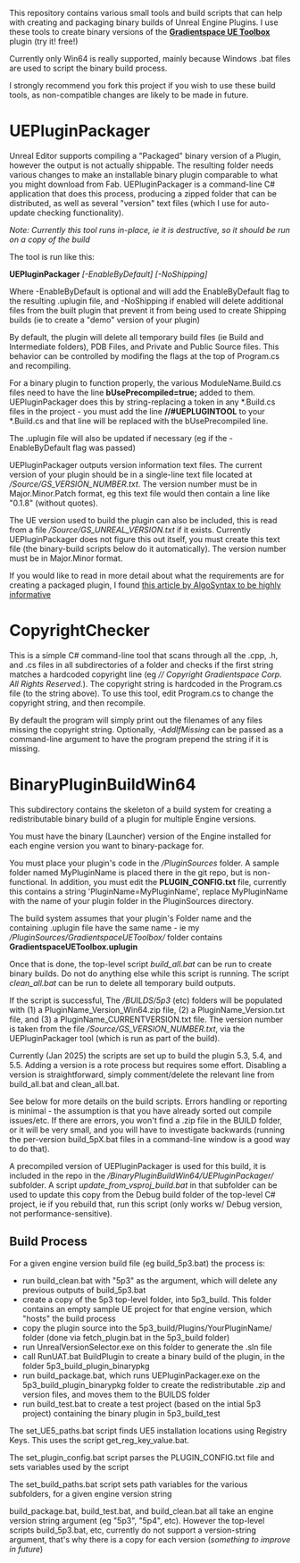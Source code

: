 This repository contains various small tools and build scripts that can help with creating and packaging binary builds of Unreal Engine Plugins.
I use these tools to create binary versions of the [**Gradientspace UE Toolbox**](https://www.gradientspace.com/uetoolbox) plugin (try it! free!) 

Currently only Win64 is really supported, mainly because Windows .bat files are used to script the binary build process.

I strongly recommend you fork this project if you wish to use these build tools, as non-compatible changes are likely to be made in future.




# UEPluginPackager

Unreal Editor supports compiling a "Packaged" binary version of a Plugin, however the output is not actually shippable.
The resulting folder needs various changes to make an installable binary plugin comparable to what you might download from Fab.
UEPluginPackager is a command-line C# application that does this process, producing a zipped folder that can be distributed,
as well as several "version" text files (which I use for auto-update checking functionality). 

*Note: Currently this tool runs in-place, ie it is destructive, so it should be run on a copy of the build*

The tool is run like this:

**UEPluginPackager** *<BuiltPluginFolder>* *[-EnableByDefault]* *[-NoShipping]*

Where -EnableByDefault is optional and will add the EnableByDefault flag to the resulting .uplugin file, and 
-NoShipping if enabled will delete additional files from the built plugin that prevent it from being used to create Shipping builds
(ie to create a "demo" version of your plugin)

By default, the plugin will delete all temporary build files (ie Build and Intermediate folders), PDB Files, and Private and Public Source files.
This behavior can be controlled by modifing the flags at the top of Program.cs and recompiling.

For a binary plugin to function properly, the various ModuleName.Build.cs files need to have the line **bUsePrecompiled=true;** added to them.
UEPluginPackager does this by string-replacing a token in any *.Build.cs files in the project - you must add the line **//#UEPLUGINTOOL** to your *.Build.cs
and that line will be replaced with the bUsePrecompiled line. 

The .uplugin file will also be updated if necessary (eg if the -EnableByDefault flag was passed)

UEPluginPackager outputs version information text files. The current version of your plugin should be in a single-line text file located at 
*<PluginName>/Source/GS_VERSION_NUMBER.txt*. The version number must be in Major.Minor.Patch format, eg this text file would then contain a line like "0.1.8" (without quotes).

The UE version used to build the plugin can also be included, this is read from a file *<PluginName>/Source/GS_UNREAL_VERSION.txt* if it exists. 
Currently UEPluginPackager does not figure this out itself, you must create this text file (the binary-build scripts below do it automatically).
The version number must be in Major.Minor format.

If you would like to read in more detail about what the requirements are for creating a packaged plugin, I found
[this article by AlgoSyntax to be highly informative](https://store.algosyntax.com/tutorials/unreal-engine/how-to-package-and-sell-binary-plugins-for-ue5/)

# CopyrightChecker

This is a simple C# command-line tool that scans through all the .cpp, .h, and .cs files in all subdirectories of a folder and checks
if the first string matches a hardcoded copyright line (eg *// Copyright Gradientspace Corp. All Rights Reserved.*). The copyright
string is hardcoded in the Program.cs file (to the string above). To use this tool, edit Program.cs to change the copyright string,
and then recompile.

By default the program will simply print out the filenames of any files missing the copyright string. Optionally, *-AddIfMissing* can
be passed as a command-line argument to have the program prepend the string if it is missing.


# BinaryPluginBuildWin64

This subdirectory contains the skeleton of a build system for creating a redistributable binary build of a plugin for multiple Engine versions.

You must have the binary (Launcher) version of the Engine installed for each engine version you want to binary-package for.

You must place your plugin's code in the */PluginSources* folder. A sample folder named MyPluginName is placed there in the git repo, but is non-functional.
In addition, you must edit the **PLUGIN_CONFIG.txt** file, currently this contains a string 'PluginName=MyPluginName', replace MyPluginName with the name of
your plugin folder in the PluginSources directory.

The build system assumes that your plugin's Folder name and the containing .uplugin file have the same name - ie my */PluginSources/GradientspaceUEToolbox/* folder
contains **GradientspaceUEToolbox.uplugin**

Once that is done, the top-level script *build_all.bat* can be run to create binary builds. Do not do anything else while this script is running. The script *clean_all.bat* can
be run to delete all temporary build outputs.

If the script is successful, The */BUILDS/5p3* (etc) folders will be populated with (1) a PluginName_Version_Win64.zip file, (2) a PluginName_Version.txt file, and (3) a PluginName_CURRENTVERSION.txt file.
The version number is taken from the file *<PluginName>/Source/GS_VERSION_NUMBER.txt*, via the UEPluginPackager tool (which is run as part of the build).

Currently (Jan 2025) the scripts are set up to build the plugin 5.3, 5.4, and 5.5. Adding a version is a rote process but requires some effort.
Disabling a version is straightforward, simply comment/delete the relevant line from build_all.bat and clean_all.bat.

See below for more details on the build scripts. Errors handling or reporting is minimal - the assumption is that you have already sorted out compile issues/etc. 
If there are errors, you won't find a .zip file in the BUILD folder, or it will be very small, and you will have to investigate backwards
(running the per-version build_5pX.bat files in a command-line window is a good way to do that).

A precompiled version of UEPluginPackager is used for this build, it is included in the repo in the */BinaryPluginBuildWin64/UEPluginPackager/* subfolder. A script *update_from_vsproj_build.bat* in that
subfolder can be used to update this copy from the Debug build folder of the top-level C# project, ie if you rebuild that, run this script (only works w/ Debug version, not performance-sensitive). 

## Build Process

For a given engine version build file (eg build_5p3.bat) the process is:

* run build_clean.bat with "5p3" as the argument, which will delete any previous outputs of build_5p3.bat
* create a copy of the 5p3 top-level folder, into 5p3_build. This folder contains an empty sample UE project for that engine version, which "hosts" the build process
* copy the plugin source into the 5p3_build/Plugins/YourPluginName/ folder  (done via fetch_plugin.bat in the 5p3_build folder)
* run UnrealVersionSelector.exe on this folder to generate the .sln file
* call RunUAT.bat BuildPlugin to create a binary build of the plugin, in the folder 5p3_build_plugin_binarypkg
* run build_package.bat, which runs UEPluginPackager.exe on the 5p3_build_plugin_binarypkg folder to create the redistributable .zip and version files, and moves them to the BUILDS folder
* run build_test.bat to create a test project (based on the intial 5p3 project) containing the binary plugin in 5p3_build_test

The set_UE5_paths.bat script finds UE5 installation locations using Registry Keys. This uses the script get_reg_key_value.bat.

The set_plugin_config.bat script parses the PLUGIN_CONFIG.txt file and sets variables used by the script

The set_build_paths.bat script sets path variables for the various subfolders, for a given engine version string

build_package.bat, build_test.bat, and build_clean.bat all take an engine version string argument (eg "5p3", "5p4", etc). However the top-level scripts build_5p3.bat, etc, currently do not support a version-string argument, that's why there is a copy for each version (*something to improve in future*)


